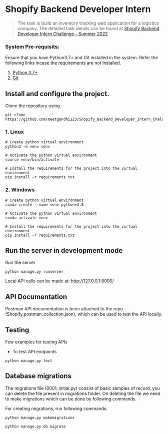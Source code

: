 # Shopify Backend Developer Intern
> The task is build an inventory tracking web application for a logistics company. The detailed task details can be found at [Shopify Backend Developer Intern 
Challenge - Summer 2022](https://docs.google.com/document/d/1z9LZ_kZBUbg-O2MhZVVSqTmvDko5IJWHtuFmIu_Xg1A/edit#)

### System Pre-requisits:
Ensure that you have Python3.7+ and Git installed in the system. Refer the following links incase the requirements are not installed.
1. [Python 3.7+](https://www.python.org/)
2. [Git](https://git-scm.com/book/en/v2/Getting-Started-Installing-Git)

## Install and configure the project.
Clone the repository using
```
git clone https://github.com/meetgandhi123/Shopify_Backend_Developer_Intern_Chalange.git
```


### 1. Linux
```
# Create python virtual environment
python3 -m venv venv

# Activate the python virtual environment
source venv/bin/activate

# Install the requirements for the project into the virtual environment
pip install -r requirements.txt
```
### 2. Windows
```
# Create python virtual environment
conda create --name venv python=3.8

# Activate the python virtual environment
conda activate venv

# Install the requirements for the project into the virtual environment
pip install -r requirements.txt
```

## Run the server in development mode
Run the server
```
python manage.py runserver
```
Local API calls can be made at: http://127.0.0.1:8000/

## API Documentation
Postman API documentation is been attached to the repo (Shopify.postman_collection.json), which can be used to test the API locally.

## Testing

Few examples for testing APIs

* To test API endpoints
```
python manage.py test
```

## Database migrations
The migrations file (0001_initial.py) consist of basic samples of record, you can delete the file present in migrations folder. On deleting the file we need to make migrations which can be done by following commands.

For creating migrations, run following commands: 

```
python manage.py makemigrations
```
```
python manage.py db migrate
```




